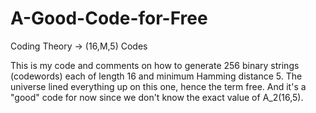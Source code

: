 # A-Good-Code-for-Free
Coding Theory -> (16,M,5) Codes

This is my code and comments on how to generate 256 binary strings (codewords) each of length 16 and minimum Hamming distance 5.  The universe lined everything up on this one, hence the term free.  And it's a "good" code for now since we don't know the exact value of A_2(16,5).
